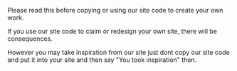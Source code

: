 Please read this before copying or using our site code to create your own work.

If you use our site code to claim or redesign your own site, there will be consequences. 

However you may take inspiration from our site just dont copy our site code and put it into your site and then say "You took inspiration" then.
